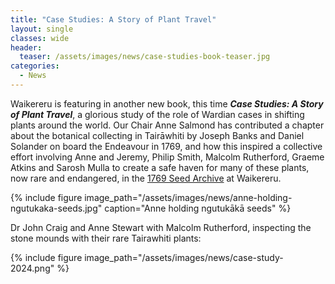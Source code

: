 ```yaml
---
title: "Case Studies: A Story of Plant Travel"
layout: single
classes: wide
header:
  teaser: /assets/images/news/case-studies-book-teaser.jpg
categories:
  - News
---
```


Waikereru is featuring in another new book, this time ***Case Studies: A Story of Plant Travel***, a glorious study of the role of Wardian cases in shifting plants around the world.  Our Chair Anne Salmond has contributed a chapter about the botanical collecting in Tairāwhiti by Joseph Banks and Daniel Solander on board the Endeavour in 1769, and how this inspired a collective effort involving Anne and Jeremy, Philip Smith, Malcolm Rutherford, Graeme Atkins and Sarosh Mulla to create a safe haven for many of these plants, now rare and endangered, in the [1769 Seed Archive](/1769-garden) at Waikereru.

{% include figure image_path="/assets/images/news/anne-holding-ngutukaka-seeds.jpg" caption="Anne holding ngutukākā seeds" %}

Dr John Craig and Anne Stewart with Malcolm Rutherford, inspecting the stone mounds with their rare Tairawhiti plants:

{% include figure image_path="/assets/images/news/case-study-2024.png" %}


